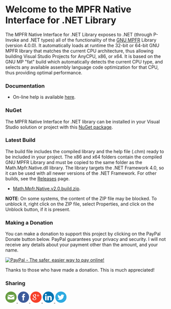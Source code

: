 


# Welcome to the MPFR Native Interface for .NET Library
The MPFR Native Interface for .NET Library exposes to .NET (through P-Invoke and .NET types) all of
the functionality of the [GNU MPFR](http://www.mpfr.org/) Library (version 4.0.0).
It automatically loads at runtime the 32-bit or 64-bit GNU MPFR library that matches the current CPU
architecture, thus allowing building Visual Studio Projects for AnyCPU, x86, or x64.
It is based on the GNU MP "fat" build which automatically detects the current CPU type, and selects
any available assembly language code optimization for that CPU, thus providing optimal performance. 

### Documentation

- On-line help is available [here](https://machinecognitis.github.io/Math.Mpfr.Native/).

### NuGet

The MPFR Native Interface for .NET library can be installed in your Visual Studio solution or project
with this [NuGet package](https://www.nuget.org/packages/Math.Mpfr.Native.NET/).

### Latest Build

The build file includes the compiled library and the help file (.chm) ready to be included in your project.
The x86 and x64 folders contain the compiled GNU MPFR Library and must be copied to the same folder as the
Math.Mpfr.Native.dll library. The library targets the .NET Framework 4.0, so it can be used with all newer
versions of the .NET Framework.
For other builds, see the [Releases](https://github.com/MachineCognitis/Math.Mpfr.Native/releases) page.

- [Math.Mpfr.Native.v2.0.build.zip](https://github.com/MachineCognitis/Math.Mpfr.Native/releases/download/v1.0/Math.Mpfr.Native.v2.0.build.zip).

**NOTE**: On some systems, the content of the ZIP file may be blocked. To unblock it, right click on the
ZIP file, select Properties, and click on the Unblock button, if it is present.

### Making a Donation

You can make a donation to support this project by clicking on the PayPal Donate button below.
PayPal guarantees your privacy and security. I will not receive any details about your payment
other than the amount, and your name.

<a href="https://www.paypal.com/cgi-bin/webscr?cmd=_s-xclick&hosted_button_id=WUQ6Q2QC8EVDA"><img src="https://www.paypalobjects.com/en_US/i/btn/btn_donate_LG.gif" border="0" alt="PayPal - The safer, easier way to pay online!"></a>

Thanks to those who have made a donation. This is much appreciated!

### Sharing

<div>
     <!-- Email --> 
    <a href="mailto:?Subject=C.math.NET%20Library&amp;Body=I%20saw%20this%20and%20thought%20of%20you!%20https://github.com/MachineCognitis/Math.Mpfr.Native/" target="_blank"> 
        <img width="35" src="./docs/icons/mail.png" alt="Email" /> 
    </a> 
     <!-- Facebook --> 
    <a href="http://www.facebook.com/sharer.php?u=https://github.com/MachineCognitis/Math.Mpfr.Native/" target="_blank"> 
        <img width="35"src="./docs/icons/facebook.png" alt="Facebook" /> 
    </a> 
     <!-- Google+ --> 
    <a href="https://plus.google.com/share?url=https://github.com/MachineCognitis/Math.Mpfr.Native/" target="_blank"> 
        <img width="35"src="./docs/icons/google.png" alt="Google" /> 
    </a> 
     <!-- LinkedIn --> 
    <a href="http://www.linkedin.com/shareArticle?mini=true&amp;url=https://github.com/MachineCognitis/Math.Mpfr.Native/" target="_blank"> 
        <img width="35"src="./docs/icons/linkedin.png" alt="LinkedIn" /> 
    </a> 
    <!-- Twitter --> 
    <a href="https://twitter.com/share?url=https://github.com/MachineCognitis/Math.Mpfr.Native/" target="_blank"> 
        <img width="35"src="./docs/icons/twitter.png" alt="Twitter" /> 
    </a> 
</div>


